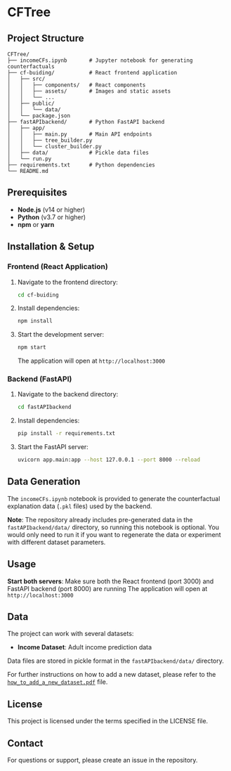 # CFTree



## Project Structure

```
CFTree/
├── incomeCFs.ipynb       # Jupyter notebook for generating counterfactuals
├── cf-buiding/           # React frontend application
│   ├── src/
│   │   ├── components/   # React components
│   │   ├── assets/       # Images and static assets
│   │   └── ...
│   ├── public/
│   │   └── data/         
│   └── package.json
├── fastAPIbackend/       # Python FastAPI backend
│   ├── app/
│   │   ├── main.py       # Main API endpoints
│   │   ├── tree_builder.py
│   │   └── cluster_builder.py
│   ├── data/             # Pickle data files
│   └── run.py
├── requirements.txt      # Python dependencies
└── README.md
```


## Prerequisites

- **Node.js** (v14 or higher)
- **Python** (v3.7 or higher)
- **npm** or **yarn**

## Installation & Setup

### Frontend (React Application)

1. Navigate to the frontend directory:
   ```bash
   cd cf-buiding
   ```

2. Install dependencies:
   ```bash
   npm install
   ```

3. Start the development server:
   ```bash
   npm start
   ```

   The application will open at `http://localhost:3000`

### Backend (FastAPI)

1. Navigate to the backend directory:
   ```bash
   cd fastAPIbackend
   ```

2. Install dependencies:
   ```bash
   pip install -r requirements.txt
   ```

3. Start the FastAPI server:
   ```bash
   uvicorn app.main:app --host 127.0.0.1 --port 8000 --reload
   ```


## Data Generation

The `incomeCFs.ipynb` notebook is provided to generate the counterfactual explanation data (`.pkl` files) used by the backend.

**Note**: The repository already includes pre-generated data in the `fastAPIbackend/data/` directory, so running this notebook is optional. You would only need to run it if you want to regenerate the data or experiment with different dataset parameters.



## Usage

**Start both servers**: Make sure both the React frontend (port 3000) and FastAPI backend (port 8000) are running
The application will open at `http://localhost:3000`

## Data

The project can work with several datasets:
- **Income Dataset**: Adult income prediction data


Data files are stored in pickle format in the `fastAPIbackend/data/` directory.

For further instructions on how to add a new dataset, please refer to the [`how_to_add_a_new_dataset.pdf`](how_to_add_a_new_dataset.pdf) file.

## License

This project is licensed under the terms specified in the LICENSE file.


## Contact

For questions or support, please create an issue in the repository.

